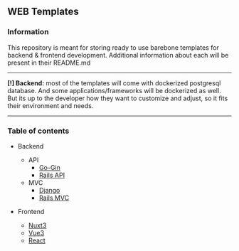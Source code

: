 ## WEB Templates
### Information
This repository is meant for storing ready to use barebone templates for backend & frontend development. Additional information about each will be present in their README.md
___
**[!] Backend:** most of the templates will come with dockerized postgresql database. And some applications/frameworks will be dockerized as well. But its up to the developer how they want to customize and adjust, so it fits their environment and needs.
___

### Table of contents
- Backend
  - API
    - [Go-Gin](https://github.com/ErnestsEida/WEB-Templates/tree/master/backend/API/go-gin)
    - [Rails API](https://github.com/ErnestsEida/WEB-Templates/tree/master/backend/API/RailsAPI)
  - MVC
    - [Django](https://github.com/ErnestsEida/WEB-Templates/tree/master/backend/MVC/Django)
    - [Rails MVC](https://github.com/ErnestsEida/WEB-Templates/tree/master/backend/MVC/RailsMVC)

- Frontend
  - [Nuxt3](https://github.com/ErnestsEida/WEB-Templates/tree/master/frontend/Nuxt3/app)
  - [Vue3](https://github.com/ErnestsEida/WEB-Templates/tree/master/frontend/Vue3/vue-project)
  - [React](https://github.com/ErnestsEida/WEB-Templates/tree/master/frontend/React/app)
